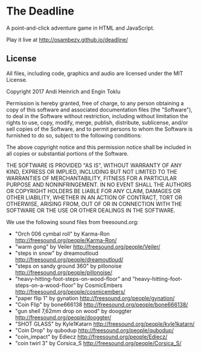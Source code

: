 # The Deadline

A point-and-click adventure game in HTML and JavaScript.

Play it live at http://osambezy.github.io/deadline/

## License

All files, including code, graphics and audio are licensed under the MIT License.

Copyright 2017 Andi Heinrich and Engin Toklu

Permission is hereby granted, free of charge, to any person obtaining a copy of this software and associated documentation files (the "Software"), to deal in the Software without restriction, including without limitation the rights to use, copy, modify, merge, publish, distribute, sublicense, and/or sell copies of the Software, and to permit persons to whom the Software is furnished to do so, subject to the following conditions:

The above copyright notice and this permission notice shall be included in all copies or substantial portions of the Software.

THE SOFTWARE IS PROVIDED "AS IS", WITHOUT WARRANTY OF ANY KIND, EXPRESS OR IMPLIED, INCLUDING BUT NOT LIMITED TO THE WARRANTIES OF MERCHANTABILITY, FITNESS FOR A PARTICULAR PURPOSE AND NONINFRINGEMENT. IN NO EVENT SHALL THE AUTHORS OR COPYRIGHT HOLDERS BE LIABLE FOR ANY CLAIM, DAMAGES OR OTHER LIABILITY, WHETHER IN AN ACTION OF CONTRACT, TORT OR OTHERWISE, ARISING FROM, OUT OF OR IN CONNECTION WITH THE SOFTWARE OR THE USE OR OTHER DEALINGS IN THE SOFTWARE.

We use the following sound files from freesound.org:

- "Orch 006 cymbal roll" by Karma-Ron http://freesound.org/people/Karma-Ron/
- "warm gong" by Veiler http://freesound.org/people/Veiler/
- "steps in snow" by dreamoutloud http://freesound.org/people/dreamoutloud/
- "steps on sandy ground 360" by pillonoise http://freesound.org/people/pillonoise/
- "heavy-hitting-foot-steps-on-wood-floor" and "heavy-hitting-foot-steps-on-a-wood-floor" by CosmicEmbers http://freesound.org/people/cosmicembers/
- "paper flip 1" by gynation http://freesound.org/people/gynation/
- "Coin Flip" by bone666138 http://freesound.org/people/bone666138/
- "gun shell 7,62mm drop on wood" by dooggter http://freesound.org/people/dooggter/
- "SHOT GLASS" by Kyle1Katarn http://freesound.org/people/kyle1katarn/
- "Coin Drop" by qubodup http://freesound.org/people/qubodup/
- "coin_impact" by Ediecz http://freesound.org/people/Ediecz/
- "coin twirl 3" by Corsica_S http://freesound.org/people/Corsica_S/
